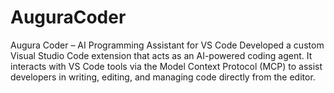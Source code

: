 # AuguraCoder
Augura Coder – AI Programming Assistant for VS Code Developed a custom Visual Studio Code extension that acts as an AI-powered coding agent. It interacts with VS Code tools via the Model Context Protocol (MCP) to assist developers in writing, editing, and managing code directly from the editor.
